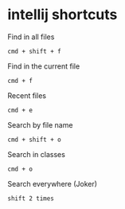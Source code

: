 # intellij shortcuts

Find in all files
```aidl
cmd + shift + f
```
Find in the current file

```aidl
cmd + f
```

Recent files
```aidl
cmd + e
```

Search by file name

```aidl
cmd + shift + o
```

Search in classes

```aidl
cmd + o
```

Search everywhere (Joker)
```aidl
shift 2 times
```